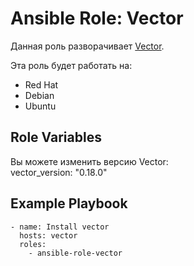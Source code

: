 Ansible Role: Vector
=========

Данная роль разворачивает [Vector](https://vector.dev/).

Эта роль будет работать на:
* Red Hat
* Debian
* Ubuntu

Role Variables
--------------
Вы можете изменить версию Vector:  
vector_version: "0.18.0"

Example Playbook
----------------
```
- name: Install vector
  hosts: vector
  roles:
    - ansible-role-vector
```
